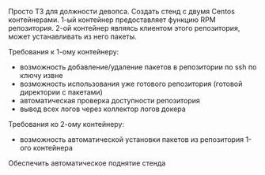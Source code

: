 Просто ТЗ для должности девопса.
Создать стенд с двумя Centos контейнерами.
1-ый контейнер предоставляет функцию RPM репозитория.
2-ой контейнер являясь клиентом этого репозитория, может устанавливать из него пакеты.

Требования к 1-ому контейнеру:
- возможность добавление/удаление  пакетов в репозитории по ssh по ключу извне
- возможность использования уже готового репозитория (готовой директории с пакетами)
- автоматическая проверка доступности репозитория
- вывод всех логов через коллектор логов докера

Требования ко 2-ому контейнеру:
- возможность автоматической установки пакетов из репозитория 1-ого контейнера

Обеспечить автоматическое поднятие стенда
